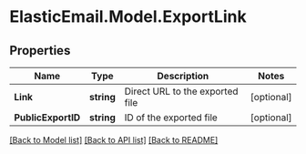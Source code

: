 # ElasticEmail.Model.ExportLink
## Properties

Name | Type | Description | Notes
------------ | ------------- | ------------- | -------------
**Link** | **string** | Direct URL to the exported file | [optional] 
**PublicExportID** | **string** | ID of the exported file | [optional] 

[[Back to Model list]](../README.md#documentation-for-models) [[Back to API list]](../README.md#documentation-for-api-endpoints) [[Back to README]](../README.md)

